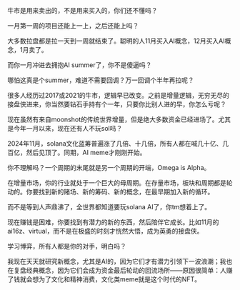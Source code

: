 牛市是用来卖出的，不是用来买入的，你们还不懂吗？

一月第一周的项目还能上一上，之后还能上吗？

大多数拉盘都是拉一天到一周就结束了。聪明的人11月买入AI概念，12月买入AI概念，1月卖了。

而你一月冲进去拥抱AI summer了，你不是傻逼吗？

哪怕这真是个summer，难道不需要回调？万一回调个半年再拉呢？

很多人经历过2017或2021的牛市，逻辑早已改变。之前是增量逻辑，无穷无尽的接盘侠进来，你当然要钻石手持有个一年，只要你比别人进的早，你怎么亏呢？

现在虽然有来自moonshot的传统世界增量，但是绝大多数资金已经进场了。尤其是今年一月以来，现在还有人不玩sol吗？

2024年11月，solana文化蓝筹普遍涨了几倍、十几倍，所有人都在喊几十亿、几百亿，然后见顶了。同期，AI meme才刚刚开始。

你不理解吗？一个周期的末尾就是另一个周期的开端，Omega is Alpha。

在增量市场，你的行业就处于一个巨大的母周期。在存量市场，板块和周期都是轮动的。你要找到新的赌场、新的筹码、新的概念，在最早期加入新的循环。

而不是等到人声鼎沸了，全世界都知道要玩solana AI了，你tm想着上了。

现在赚钱是困难，你要找到有潜力的新的东西，然后陪伴它成长。比如11月的ai16z、virtual，而不是在极盛的时刻才恍然大悟，成为英勇的接盘侠。

学习博弈，所有人都是你的对手，明白吗？

我现在天天就研究新概念，尤其是AI的，因为它们才有潜力引领下一波浪潮；我也在复盘经典概念，因为它们会成为资金最后轮动的回流场所——原因很简单：人赚了钱就会想为了文化和精神消费，文化类meme就是这个时代的NFT。

